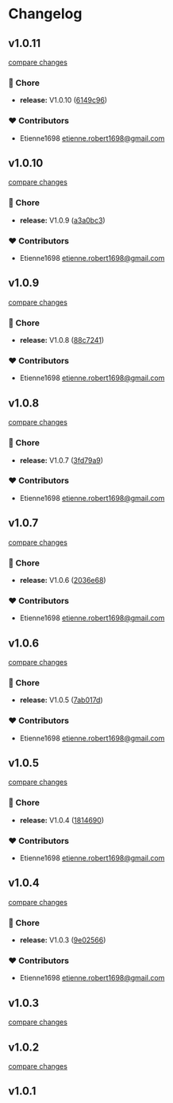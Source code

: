 # Changelog


## v1.0.11

[compare changes](https://github.com/etienne1698/nuxt-orm/compare/v1.0.10...v1.0.11)

### 🏡 Chore

- **release:** V1.0.10 ([6149c96](https://github.com/etienne1698/nuxt-orm/commit/6149c96))

### ❤️ Contributors

- Etienne1698 <etienne.robert1698@gmail.com>

## v1.0.10

[compare changes](https://github.com/etienne1698/nuxt-orm/compare/v1.0.9...v1.0.10)

### 🏡 Chore

- **release:** V1.0.9 ([a3a0bc3](https://github.com/etienne1698/nuxt-orm/commit/a3a0bc3))

### ❤️ Contributors

- Etienne1698 <etienne.robert1698@gmail.com>

## v1.0.9

[compare changes](https://github.com/etienne1698/nuxt-orm/compare/v1.0.8...v1.0.9)

### 🏡 Chore

- **release:** V1.0.8 ([88c7241](https://github.com/etienne1698/nuxt-orm/commit/88c7241))

### ❤️ Contributors

- Etienne1698 <etienne.robert1698@gmail.com>

## v1.0.8

[compare changes](https://github.com/etienne1698/nuxt-orm/compare/v1.0.7...v1.0.8)

### 🏡 Chore

- **release:** V1.0.7 ([3fd79a9](https://github.com/etienne1698/nuxt-orm/commit/3fd79a9))

### ❤️ Contributors

- Etienne1698 <etienne.robert1698@gmail.com>

## v1.0.7

[compare changes](https://github.com/etienne1698/nuxt-orm/compare/v1.0.6...v1.0.7)

### 🏡 Chore

- **release:** V1.0.6 ([2036e68](https://github.com/etienne1698/nuxt-orm/commit/2036e68))

### ❤️ Contributors

- Etienne1698 <etienne.robert1698@gmail.com>

## v1.0.6

[compare changes](https://github.com/etienne1698/nuxt-orm/compare/v1.0.5...v1.0.6)

### 🏡 Chore

- **release:** V1.0.5 ([7ab017d](https://github.com/etienne1698/nuxt-orm/commit/7ab017d))

### ❤️ Contributors

- Etienne1698 <etienne.robert1698@gmail.com>

## v1.0.5

[compare changes](https://github.com/etienne1698/nuxt-orm/compare/v1.0.4...v1.0.5)

### 🏡 Chore

- **release:** V1.0.4 ([1814690](https://github.com/etienne1698/nuxt-orm/commit/1814690))

### ❤️ Contributors

- Etienne1698 <etienne.robert1698@gmail.com>

## v1.0.4

[compare changes](https://github.com/etienne1698/nuxt-orm/compare/v1.0.3...v1.0.4)

### 🏡 Chore

- **release:** V1.0.3 ([9e02566](https://github.com/etienne1698/nuxt-orm/commit/9e02566))

### ❤️ Contributors

- Etienne1698 <etienne.robert1698@gmail.com>

## v1.0.3

[compare changes](https://github.com/etienne1698/nuxt-orm/compare/v1.0.2...v1.0.3)

## v1.0.2

[compare changes](https://github.com/etienne1698/nuxt-orm/compare/v1.0.1...v1.0.2)

## v1.0.1

